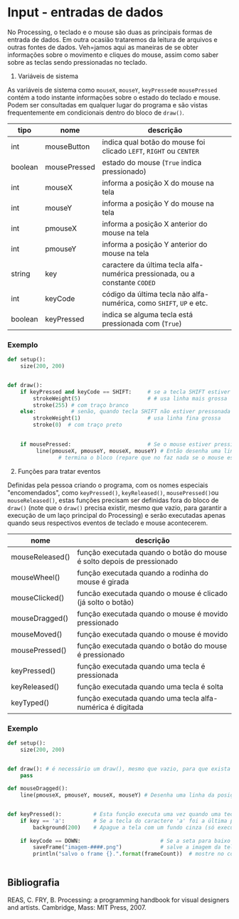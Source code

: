 # Input - entradas de dados

No Processing, o teclado e o mouse são duas as principais formas de entrada de dados. Em outra ocasião trataremos da leitura de arquivos e outras fontes de dados. Veh=jamos aqui as maneiras de se obter informações sobre o movimento e cliques do mouse, assim como saber sobre as teclas sendo pressionadas no teclado. 

1. Variáveis de sistema 

As variáveis de sistema como `mouseX`, `mouseY`, `keyPressed`e `mousePressed` contém a todo instante informações sobre o estado do teclado e mouse. Podem ser consultadas em qualquer lugar do programa e são vistas frequentemente em condicionais dentro do bloco de `draw()`.

| tipo | nome | descrição | 
| --- | --- | --- |
| int | mouseButton       |    indica qual botão do mouse foi clicado `LEFT`, `RIGHT` ou `CENTER`
| boolean | mousePressed  |    estado do mouse (`True` indica pressionado)
| int | mouseX            |    informa a posição X do mouse na tela 
| int | mouseY            |    informa a posição Y do mouse na tela
| int | pmouseX           |    informa a posição X anterior do mouse na tela
| int | pmouseY           |    informa a posição Y anterior do mouse na tela
| string | key              |    caractere da última tecla alfa-numérica pressionada, ou a constante `CODED`
| int | keyCode           |    código da última tecla não alfa-numérica, como `SHIFT`, `UP` e etc.
| boolean | keyPressed    |    indica se alguma tecla está pressionada com (`True`) 

### Exemplo

```python
def setup():
    size(200, 200)


def draw():
    if keyPressed and keyCode == SHIFT:     # se a tecla SHIFT estiver pressonada
        strokeWeight(5)                     # # usa linha mais grossa 
        stroke(255) # com traço branco
    else:           # senão, quando tecla SHIFT não estiver pressonada
        strokeWeight(1)                     # usa linha fina grossa
        stroke(0)  # com traço preto
    

    if mousePressed:                        # Se o mouse estiver pressionado
         line(pmouseX, pmouseY, mouseX, mouseY) # Então desenha uma linha da posição anterior do mouse até a atual
                # termina o bloco (repare que no faz nada se o mouse estiver solto)

```

2. Funções para tratar eventos

Definidas pela pessoa criando o programa, com os nomes especiais "encomendados", como `keyPressed()`, `keyReleased()`, `mousePressed()`ou `mouseReleased()`, estas funções precisam ser definidas fora do bloco de `draw()` (note que o `draw()` precisa existir, mesmo que vazio, para garantir a execução de um laço principal do Processing) e serão executadas apenas quando seus respectivos eventos de teclado e mouse acontecerem.

| nome | descrição |
| --- | --- |
| mouseReleased() |    função executada quando o botão do mouse é solto depois de pressionado
| mouseWheel()        |    função executada quando a rodinha do mouse é girada
| mouseClicked()    |    funcão executada quando o mouse é clicado (já solto o botão)
| mouseDragged()    |    função executada quando o mouse é movido pressionado
| mouseMoved()        |    função executada quando o mouse é movido
| mousePressed()    |    função executada quando o botão do mouse é pressionado
| keyPressed()    |    função executada quando uma tecla é pressionada
| keyReleased() |    função executada quando uma tecla é solta
| keyTyped()        |    função executada quando uma tecla alfa-numérica é digitada


### Exemplo

<!-- [exemplo1](/assets/imagens/condicional1.png) -->

```python
def setup():
    size(200, 200)


def draw(): # é necessário um draw(), mesmo que vazio, para que exista um laço principal e funcionem os eventos
    pass
    
def mouseDragged():
    line(pmouseX, pmouseY, mouseX, mouseY) # Desenha uma linha da posição anterior do mouse até a atual


def keyPressed():          # Esta função executa uma vez quando uma tecla é pressionada
    if key == 'a':         # Se a tecla do caractere 'a' foi a última pressionada
        background(200)    # Apague a tela com um fundo cinza (só executa sob as condições acima)
    
    if keyCode == DOWN:                         # Se a seta para baixo foi precionada
        saveFrame("imagem-####.png")            # salve a imagem da tela de pintura em um arquivo PNG 
        println("salvo o frame {}.".format(frameCount))  # mostre no console o número do frame
        

```

## Bibliografia

REAS, C. FRY, B. Processing: a programming handbook for visual designers and artists. Cambridge, Mass: MIT Press, 2007.

